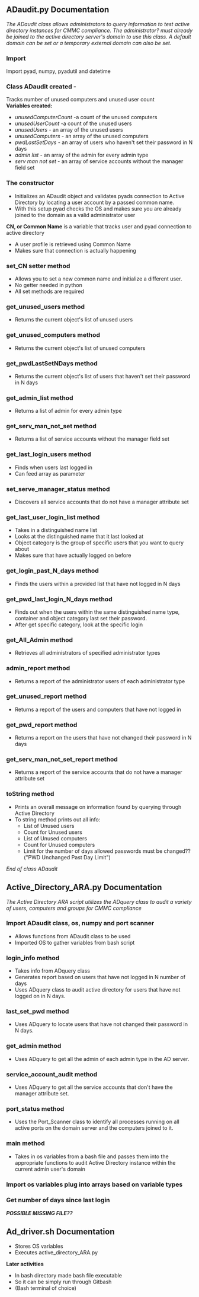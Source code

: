## ADaudit.py Documentation

_The ADaudit class allows administrators to query information to test active directory instances for CMMC compliance._
_The administrator? must already be joined to the active directory server's domain to use this class._
_A default domain can be set or a temporary external domain can also be set._

### Import
Import pyad, numpy, pyadutil and datetime

### Class ADaudit created - 
Tracks number of unused computers and unused user count  
**Variables created:**
* _unusedComputerCount_ -a count of the unused computers
* _unusedUserCount_ -a count of the unused users
* _unusedUsers_ - an array of the unused users
* _unusedComputers_ - an array of the unused computers
* _pwdLastSetDays_ - an array of users who haven't set their password in N days
* _admin list_ - an array of the admin for every admin type
* _serv man not set_ - an array of service accounts without the manager field set

### The constructor 
* Initializes an ADaudit object and validates pyads connection to Active Directory by locating a user account by a passed common name. 
* With this setup pyad checks the OS and makes sure you are already joined to the domain as a valid administrator user

**CN, or Common Name** is a variable that tracks user and pyad connection to active directory
* A user profile is retrieved using Common Name
* Makes sure that connection is actually happening

### set_CN setter method 
* Allows you to set a new common name and initialize a different user. 
* No getter needed in python
* All set methods are required 

### get_unused_users method 
* Returns the current object's list of unused users

### get_unused_computers method 
* Returns the current object's list of unused computers

### get_pwdLastSetNDays method 
* Returns the current object's list of users that haven't set their password in N days

### get_admin_list method 
* Returns a list of admin for every admin type

### get_serv_man_not_set method
* Returns a list of service accounts without the manager field set

### get_last_login_users method 
* Finds when users last logged in 
* Can feed array as parameter

### set_serve_manager_status method 
* Discovers all service accounts that do not have a manager attribute set

### get_last_user_login_list method 
* Takes in a distinguished name list 
* Looks at the distinguished name that it last looked at 
* Object category is the group of specific users that you want to query about 
* Makes sure that have actually logged on before 

### get_login_past_N_days method 
* Finds the users within a provided list that have not logged in N days 

### get_pwd_last_login_N_days method 
* Finds out when the users within the same distinguished name type, container and object category last set their password. 
* After get specific category, look at the specific login 

### get_All_Admin method
* Retrieves all administrators of specified administrator types
 
### admin_report method
* Returns a report of the administrator users of each administrator type
 
### get_unused_report method 
* Returns a report of the users and computers that have not logged in 

### get_pwd_report method 
* Returns a report on the users that have not changed their password in N days

### get_serv_man_not_set_report method 
* Returns a report of the service accounts that do not have a manager attribute set

### toString method 
* Prints an overall message on information found by querying through Active Directory
* To string method  prints out all info:  
    * List of Unused users
    * Count for Unused users
    * List of Unused computers
    * Count for Unused computers
    * Limit for the number of days allowed passwords must be changed??("PWD Unchanged Past Day Limit")

_End of class ADaudit_

## Active_Directory_ARA.py Documentation

_The Active Directory ARA script utilizes the ADquery class to audit a variety of users, computers and groups for CMMC compliance_

### Import ADaudit class, os, numpy and port scanner
* Allows functions from ADaudit class to be used
* Imported OS to gather variables from bash script 

### login_info method
* Takes info from ADquery class
* Generates report based on users that have not logged in N number of days
* Uses ADquery class to audit active directory for users that have not logged on in N days.

### last_set_pwd method 
* Uses ADquery to locate users that have not changed their password in N days.

### get_admin method
* Uses ADquery to get all the admin of each admin type in the AD server.

### service_account_audit method
* Uses ADquery to get all the service accounts that don't have the manager attribute set.

### port_status method
* Uses the Port_Scanner class to identify all processes running on all active ports on the domain server and the computers joined to it.

### main method
* Takes in os variables from a bash file and passes them into the appropriate functions to audit Active Directory instance within the current admin user's domain

### Import os variables plug into arrays based on variable types 

### Get number of days since last login 

**_POSSIBLE MISSING FILE??_**
## Ad_driver.sh Documentation
* Stores OS variables
* Executes active_directory_ARA.py

**Later activities**
* In bash directory made bash file executable 
* So it can be simply run through Gitbash
* (Bash terminal of choice)
